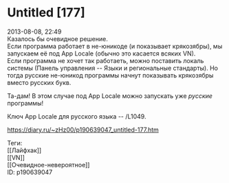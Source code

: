 Untitled [177]
===============

   
 2013-08-08, 22:49   
  Казалось бы очевидное решение.   
 Если программа работает в не-юникоде (и показывает крякозябры), мы запускаем её под App Locale (обычно это касается всяких VN).   
 Если программа не хочет так работаеть, можно поставить локаль системы (Панель управления -- Языки и региональные стандарты). Но тогда русские не-юникод программы начнут показывать крякозябры вместо русских букв.   
   
 Та-дам! В этом случае под App Locale можно запускать уже  *русские*  программы!   
   
 Ключ App Locale для русского языка -- /L1049.   
    
 <https://diary.ru/~zHz00/p190639047_untitled-177.htm>   
   
 Теги:   
 [[Лайфхак]]   
 [[VN]]   
 [[Очевидное-невероятное]]   
 ID: p190639047